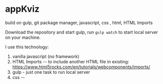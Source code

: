 # appKviz
build on gulp, git package manager, javascript, css , html, HTML Imports

Download the repository and start gulp, run `gulp watch` to start local server on your machine.

I use this technology:

1. vanilla javascript (no framework)
2. HTML Imports -- to include another HTML file in existing:  https://www.html5rocks.com/en/tutorials/webcomponents/imports/
3. gulp - just one task to run local server
4. css --
